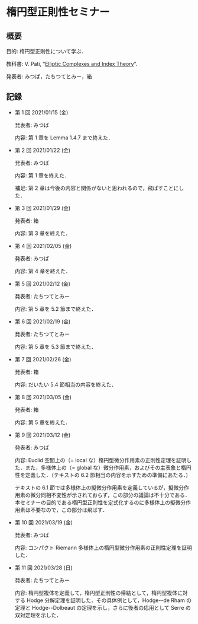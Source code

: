 # 楕円型正則性セミナー

## 概要

目的: 楕円型正則性について学ぶ．

教科書: V. Pati, “[Elliptic Complexes and Index Theory](https://www.isibang.ac.in/~adean/infsys/database/notes/elliptic.pdf)”.

発表者: みつば，たちつてとみー，箱

## 記録

* 第 1 回 2021/01/15 (金)

  発表者: みつば

  内容: 第 1 章を Lemma 1.4.7 まで終えた．

* 第 2 回 2021/01/22 (金)

  発表者: みつば

  内容: 第 1 章を終えた．

  補足: 第 2 章は今後の内容と関係がないと思われるので，飛ばすことにした．

* 第 3 回 2021/01/29 (金)

  発表者: 箱

  内容: 第 3 章を終えた．

* 第 4 回 2021/02/05 (金)

  発表者: みつば

  内容: 第 4 章を終えた．

* 第 5 回 2021/02/12 (金)

  発表者: たちつてとみー

  内容: 第 5 章を 5.2 節まで終えた．

* 第 6 回 2021/02/19 (金)

  発表者: たちつてとみー

  内容: 第 5 章を 5.3 節まで終えた．

* 第 7 回 2021/02/26 (金)

  発表者: 箱

  内容: だいたい 5.4 節相当の内容を終えた．

* 第 8 回 2021/03/05 (金)

  発表者: 箱

  内容: 第 5 章を終えた．

* 第 9 回 2021/03/12 (金)

  発表者: みつば

  内容: Euclid 空間上の（= local な）楕円型微分作用素の正則性定理を証明した．また，多様体上の（= global な）微分作用素，およびその主表象と楕円性を定義した．（テキストの 6.2 節相当の内容を示すための準備にあたる．）
  
  テキストの 6.1 節では多様体上の擬微分作用素を定義しているが，擬微分作用素の微分同相不変性が示されておらず，この部分の議論は不十分である．本セミナーの目的である楕円型正則性を定式化するのに多様体上の擬微分作用素は不要なので，この部分は飛ばす．

* 第 10 回 2021/03/19 (金)

  発表者: みつば

  内容: コンパクト Riemann 多様体上の楕円型微分作用素の正則性定理を証明した．

* 第 11 回 2021/03/28 (日)

  発表者: たちつてとみー

  内容: 楕円型複体を定義して，楕円型正則性の帰結として，楕円型複体に対する Hodge 分解定理を証明した．その具体例として，Hodge--de Rham の定理と Hodge--Dolbeaut の定理を示し，さらに後者の応用として Serre の双対定理を示した．
